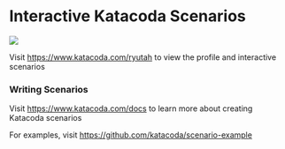 # Interactive Katacoda Scenarios

[![](http://shields.katacoda.com/katacoda/ryutah/count.svg)](https://www.katacoda.com/ryutah "Get your profile on Katacoda.com")

Visit https://www.katacoda.com/ryutah to view the profile and interactive scenarios

### Writing Scenarios
Visit https://www.katacoda.com/docs to learn more about creating Katacoda scenarios

For examples, visit https://github.com/katacoda/scenario-example
